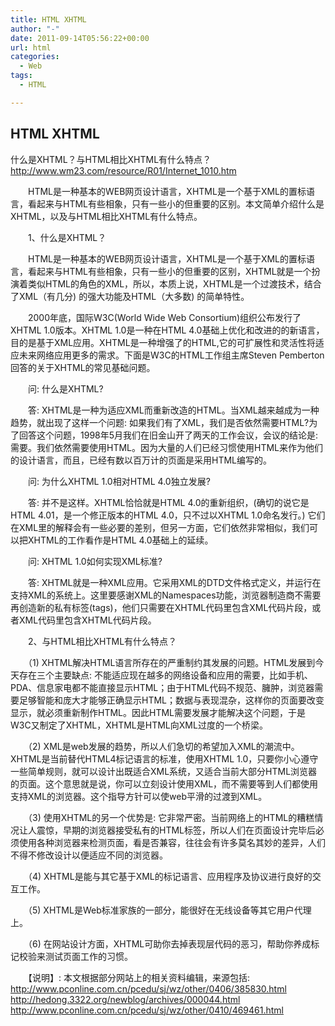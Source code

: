 ```yaml
---
title: HTML XHTML
author: "-"
date: 2011-09-14T05:56:22+00:00
url: html
categories:
  - Web
tags:
  - HTML

---
```

## HTML XHTML

什么是XHTML？与HTML相比XHTML有什么特点？
<http://www.wm23.com/resource/R01/Internet_1010.htm>
  
　　HTML是一种基本的WEB网页设计语言，XHTML是一个基于XML的置标语言，看起来与HTML有些相象，只有一些小的但重要的区别。本文简单介绍什么是XHTML，以及与HTML相比XHTML有什么特点。
  
　　1、什么是XHTML？
  
　　HTML是一种基本的WEB网页设计语言，XHTML是一个基于XML的置标语言，看起来与HTML有些相象，只有一些小的但重要的区别，XHTML就是一个扮演着类似HTML的角色的XML，所以，本质上说，XHTML是一个过渡技术，结合了XML（有几分) 的强大功能及HTML（大多数) 的简单特性。
  
　　2000年底，国际W3C(World Wide Web Consortium)组织公布发行了XHTML 1.0版本。XHTML 1.0是一种在HTML 4.0基础上优化和改进的的新语言，目的是基于XML应用。XHTML是一种增强了的HTML,它的可扩展性和灵活性将适应未来网络应用更多的需求。下面是W3C的HTML工作组主席Steven Pemberton回答的关于XHTML的常见基础问题。
  
　　问: 什么是XHTML?
  
　　答: XHTML是一种为适应XML而重新改造的HTML。当XML越来越成为一种趋势，就出现了这样一个问题: 如果我们有了XML，我们是否依然需要HTML?为了回答这个问题，1998年5月我们在旧金山开了两天的工作会议，会议的结论是: 需要。我们依然需要使用HTML。因为大量的人们已经习惯使用HTML来作为他们的设计语言，而且，已经有数以百万计的页面是采用HTML编写的。
  
　　问: 为什么XHTML 1.0相对HTML 4.0独立发展?
  
　　答: 并不是这样。XHTML恰恰就是HTML 4.0的重新组织，(确切的说它是HTML 4.01，是一个修正版本的HTML 4.0，只不过以XHTML 1.0命名发行。) 它们在XML里的解释会有一些必要的差别，但另一方面，它们依然非常相似，我们可以把XHTML的工作看作是HTML 4.0基础上的延续。

　　问: XHTML 1.0如何实现XML标准?
  
　　答: XHTML就是一种XML应用。它采用XML的DTD文件格式定义，并运行在支持XML的系统上。这里要感谢XML的Namespaces功能，浏览器制造商不需要再创造新的私有标签(tags)，他们只需要在XHTML代码里包含XML代码片段，或者XML代码里包含XHTML代码片段。
  
　　2、与HTML相比XHTML有什么特点？
  
　　（1) XHTML解决HTML语言所存在的严重制约其发展的问题。HTML发展到今天存在三个主要缺点: 不能适应现在越多的网络设备和应用的需要，比如手机、PDA、信息家电都不能直接显示HTML；由于HTML代码不规范、臃肿，浏览器需要足够智能和庞大才能够正确显示HTML；数据与表现混杂，这样你的页面要改变显示，就必须重新制作HTML。因此HTML需要发展才能解决这个问题，于是W3C又制定了XHTML，XHTML是HTML向XML过度的一个桥梁。
  
　　（2) XML是web发展的趋势，所以人们急切的希望加入XML的潮流中。XHTML是当前替代HTML4标记语言的标准，使用XHTML 1.0，只要你小心遵守一些简单规则，就可以设计出既适合XML系统，又适合当前大部分HTML浏览器的页面。这个意思就是说，你可以立刻设计使用XML，而不需要等到人们都使用支持XML的浏览器。这个指导方针可以使web平滑的过渡到XML。
  
　　（3) 使用XHTML的另一个优势是: 它非常严密。当前网络上的HTML的糟糕情况让人震惊，早期的浏览器接受私有的HTML标签，所以人们在页面设计完毕后必须使用各种浏览器来检测页面，看是否兼容，往往会有许多莫名其妙的差异，人们不得不修改设计以便适应不同的浏览器。
  
　　（4) XHTML是能与其它基于XML的标记语言、应用程序及协议进行良好的交互工作。
  
　　（5) XHTML是Web标准家族的一部分，能很好在无线设备等其它用户代理上。
  
　　（6) 在网站设计方面，XHTML可助你去掉表现层代码的恶习，帮助你养成标记校验来测试页面工作的习惯。
  
　　【说明】: 本文根据部分网站上的相关资料编辑，来源包括:
<http://www.pconline.com.cn/pcedu/sj/wz/other/0406/385830.html>
<http://hedong.3322.org/newblog/archives/000044.html>
<http://www.pconline.com.cn/pcedu/sj/wz/other/0410/469461.html>